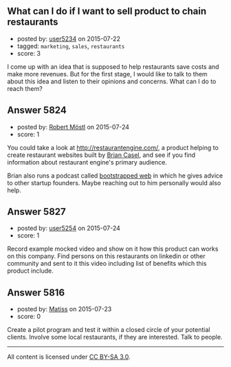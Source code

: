 ## What can I do if I want to sell product to chain restaurants

- posted by: [user5234](https://stackexchange.com/users/6621619/user5234) on 2015-07-22
- tagged: `marketing`, `sales`, `restaurants`
- score: 3

I come up with an idea that is supposed to help restaurants save costs and make more revenues. But for the first stage, I would like to talk to them about this idea and listen to their opinions and concerns. What can I do to reach them?


## Answer 5824

- posted by: [Robert Möstl](https://stackexchange.com/users/1018191/robert-m-stl) on 2015-07-24
- score: 1

<p>You could take a look at <a href="http://restaurantengine.com/" rel="nofollow">http://restaurantengine.com/</a>, a product helping to create restaurant websites built by <a href="http://casjam.com/" rel="nofollow">Brian Casel</a>, and see if you find information about restaurant engine's primary audience.</p>

<p>Brian also runs a podcast called <a href="http://bootstrappedweb.com" rel="nofollow">bootstrapped web</a> in which he gives advice to other startup founders. Maybe reaching out to him personally would also help.</p>



## Answer 5827

- posted by: [user5254](https://stackexchange.com/users/6677812/user5254) on 2015-07-24
- score: 1

Record example mocked video and show on it how this product can works on this company.
Find persons on this restaurants on linkedin or other community and sent to it this video including list of benefits which this product include.



## Answer 5816

- posted by: [Matiss](https://stackexchange.com/users/1819512/matiss) on 2015-07-23
- score: 0

Create a pilot program and test it within a closed circle of your potential clients. Involve some local restaurants, if they are interested. Talk to people. 



---

All content is licensed under [CC BY-SA 3.0](https://creativecommons.org/licenses/by-sa/3.0/).
